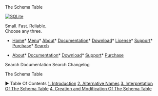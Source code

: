 




The Schema Table




[![SQLite](images/sqlite370_banner.gif)](index.html)


Small. Fast. Reliable.  
Choose any three.


* [Home](index.html)* [Menu](javascript:void(0))* [About](about.html)* [Documentation](docs.html)* [Download](download.html)* [License](copyright.html)* [Support](support.html)* [Purchase](prosupport.html)* [Search](javascript:void(0))




* [About](about.html)* [Documentation](docs.html)* [Download](download.html)* [Support](support.html)* [Purchase](prosupport.html)






Search Documentation
Search Changelog










The Schema Table


►
Table Of Contents
[1\. Introduction](#introduction)
[2\. Alternative Names](#alternative_names)
[3\. Interpretation Of The Schema Table](#interpretation_of_the_schema_table)
[4\. Creation and Modification Of The Schema Table](#creation_and_modification_of_the_schema_table)





